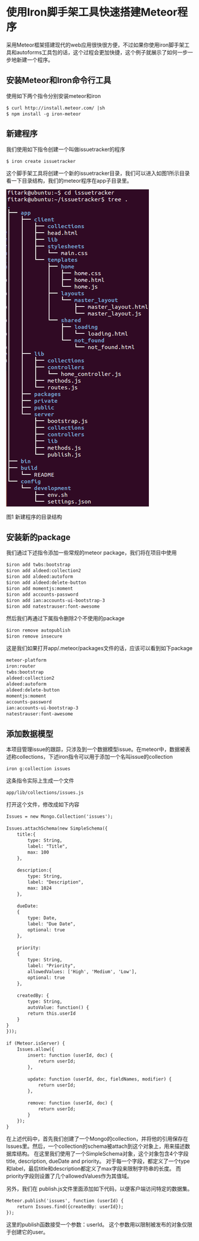 # 使用Iron脚手架工具快速搭建Meteor程序

采用Meteor框架搭建现代的web应用很快很方便，不过如果你使用iron脚手架工具和autoforms工具包的话，这个过程会更加快捷，这个例子就展示了如何一步一步地新建一个程序。

## 安装Meteor和Iron命令行工具

使用如下两个指令分别安装meteor和iron

	$ curl http://install.meteor.com/ |sh
	$ npm install -g iron-meteor
	

## 新建程序

我们使用如下指令创建一个叫做issuetracker的程序

	$ iron create issuetracker

这个脚手架工具将创建一个新的issuetracker目录，我们可以进入如图1所示目录看一下目录结构，我们的meteor程序在app子目录里。

![](images/iron-create-app.png)

图1 新建程序的目录结构


## 安装新的package

我们通过下述指令添加一些常规的meteor package，我们将在项目中使用

	$iron add twbs:bootstrap
	$iron add aldeed:collection2
	$iron add aldeed:autoform
	$iron add aldeed:delete-button
	$iron add momentjs:moment
	$iron add accounts-password
	$iron add ian:accounts-ui-bootstrap-3
	$iron add natestrauser:font-awesome

然后我们再通过下属指令删除2个不使用的package

	$iron remove autopublish
	$iron remove insecure

这是我们如果打开app/.meteor/packages文件的话，应该可以看到如下package

	meteor-platform
	iron:router
	twbs:bootstrap
	aldeed:collection2
	aldeed:autoform
	aldeed:delete-button
	momentjs:moment
	accounts-password
	ian:accounts-ui-bootstrap-3
	natestrauser:font-awesome


## 添加数据模型

本项目管理issue的跟踪，只涉及到一个数据模型issue。在meteor中，数据被表述称collections，下述iron指令可以用于添加一个名叫issue的collection

	iron g:collection issues

这条指令实际上生成一个文件
	
	app/lib/collections/issues.js

打开这个文件，修改成如下内容

	Issues = new Mongo.Collection('issues');
	
	Issues.attachSchema(new SimpleSchema({
  		title:{
    		type: String,
    		label: "Title",
    		max: 100
  		},

  		description:{
    		type: String,
   			label: "Description",
  			max: 1024
  		},

  		dueDate:
  		{
    		type: Date,
    		label: "Due Date",
    		optional: true
  		},

  		priority:
 		{
    		type: String,
    		label: "Priority",
    		allowedValues: ['High', 'Medium', 'Low'],
    		optional: true
  		},

  		createdBy: {
    		type: String,
    		autoValue: function() {
       		return this.userId
    	}
  	}
	}));

	if (Meteor.isServer) {
  		Issues.allow({
    		insert: function (userId, doc) {
      			return userId;
    		},

	    	update: function (userId, doc, fieldNames, modifier) {
	      		return userId;
	    	},
	
	    	remove: function (userId, doc) {
	      		return userId;
	    	}
  		});
	}

在上述代码中，首先我们创建了一个Mongo的collection，并将他的引用保存在Issues里。然后，一个collection的schema被attach到这个对象上，用来描述数据库结构。 在这里我们使用了一个SimpleSchema对象，这个对象包含4个字段title, description, dueDate and priority。 对于每一个字段，都定义了一个type和label，最后title和description都定义了max字段来限制字符串的长度。 而priority字段则设置了几个allowedValues作为其值域。


另外，我们在 publish.js文件里面添加如下代码，以便客户端访问特定的数据集。

	Meteor.publish('issues', function (userId) {
  		return Issues.find({createdBy: userId});
	});

这里的publish函数接受一个参数：userId。 这个参数用以限制被发布的对象仅限于创建它的user。